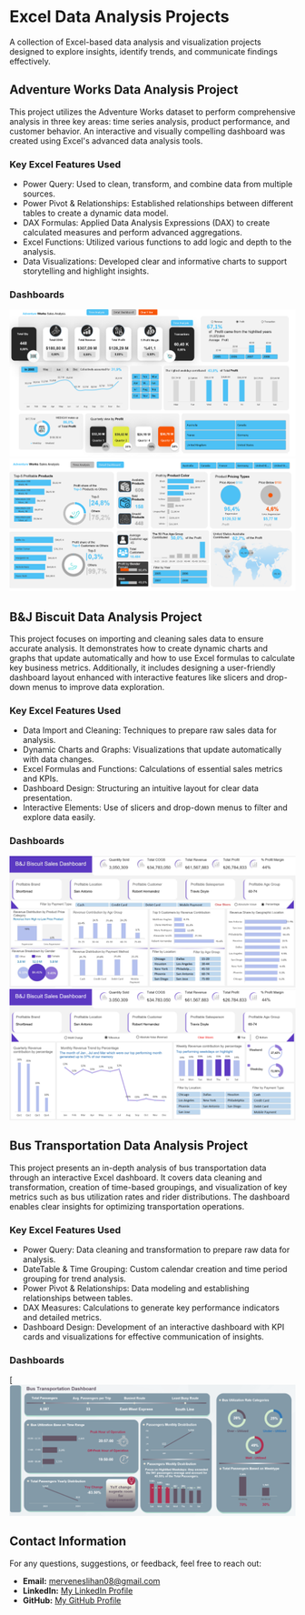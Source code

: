 # Excel Data Analysis Projects
A collection of Excel-based data analysis and visualization projects designed to explore insights, identify trends, and communicate findings effectively.

## Adventure Works Data Analysis Project
This project utilizes the Adventure Works dataset to perform comprehensive analysis in three key areas: time series analysis, product performance, and customer behavior. An interactive and visually compelling dashboard was created using Excel's advanced data analysis tools.

### Key Excel Features Used
- Power Query: Used to clean, transform, and combine data from multiple sources.
- Power Pivot & Relationships: Established relationships between different tables to create a dynamic data model.
- DAX Formulas: Applied Data Analysis Expressions (DAX) to create calculated measures and perform advanced aggregations.
- Excel Functions: Utilized various functions to add logic and depth to the analysis.
- Data Visualizations: Developed clear and informative charts to support storytelling and highlight insights.

### Dashboards
![sales_dashboard](https://github.com/mrvneslihan/excel-data-analysis-projects/blob/main/adventure_works_data_analysis/sales_dashboard.png)
![customer_dashboard](https://github.com/mrvneslihan/excel-data-analysis-projects/blob/main/adventure_works_data_analysis/customer_dashboard.png)

## B&J Biscuit Data Analysis Project
This project focuses on importing and cleaning sales data to ensure accurate analysis. It demonstrates how to create dynamic charts and graphs that update automatically and how to use Excel formulas to calculate key business metrics. Additionally, it includes designing a user-friendly dashboard layout enhanced with interactive features like slicers and drop-down menus to improve data exploration.

### Key Excel Features Used
- Data Import and Cleaning: Techniques to prepare raw sales data for analysis.
- Dynamic Charts and Graphs: Visualizations that update automatically with data changes.
- Excel Formulas and Functions: Calculations of essential sales metrics and KPIs.
- Dashboard Design: Structuring an intuitive layout for clear data presentation.
- Interactive Elements: Use of slicers and drop-down menus to filter and explore data easily.

### Dashboards
![sales_dashboard](https://github.com/mrvneslihan/excel-data-analysis-projects/blob/main/b%26j_biscuit_data_analysis/sales_dashboard.png)
![sales_dashboard_2](https://github.com/mrvneslihan/excel-data-analysis-projects/blob/main/b%26j_biscuit_data_analysis/sales_dashboard_2.png)

## Bus Transportation Data Analysis Project
This project presents an in-depth analysis of bus transportation data through an interactive Excel dashboard. It covers data cleaning and transformation, creation of time-based groupings, and visualization of key metrics such as bus utilization rates and rider distributions. The dashboard enables clear insights for optimizing transportation operations.

### Key Excel Features Used
- Power Query: Data cleaning and transformation to prepare raw data for analysis.
- DateTable & Time Grouping: Custom calendar creation and time period grouping for trend analysis.
- Power Pivot & Relationships: Data modeling and establishing relationships between tables.
- DAX Measures: Calculations to generate key performance indicators and detailed metrics.
- Dashboard Design: Development of an interactive dashboard with KPI cards and visualizations for effective communication of insights.

### Dashboards
[![transportation_dashboard](https://github.com/mrvneslihan/excel-data-analysis-projects/blob/main/bus_transportation_data_analysis/transpotation_dashboard.png)

## Contact Information

For any questions, suggestions, or feedback, feel free to reach out:

- **Email:** merveneslihan08@gmail.com
- **LinkedIn:** [My LinkedIn Profile](www.linkedin.com/in/merveneslihanokcu)
- **GitHub:** [My GitHub Profile](https://github.com/mrvneslihan)
